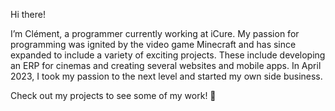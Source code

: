 Hi there!

I’m Clément, a programmer currently working at iCure. My passion for programming was ignited by the video game Minecraft and has since expanded to include a variety of exciting projects. These include developing an ERP for cinemas and creating several websites and mobile apps. In April 2023, I took my passion to the next level and started my own side business.

Check out my projects to see some of my work! 🚀